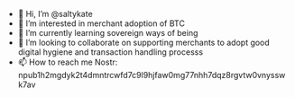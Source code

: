 - 👋 Hi, I’m @saltykate
- 👀 I’m interested in merchant adoption of BTC
- 🌱 I’m currently learning sovereign ways of being
- 💞️ I’m looking to collaborate on supporting merchants to adopt good digital hygiene and transaction handling processs
- 📫 How to reach me Nostr: npub1h2mgdyk2t4dmntrcwfd7c9l9hjfaw0mg77nhh7dqz8rgvtw0vnysswk7av

<!---
saltykate/saltykate is a ✨ special ✨ repository because its `README.md` (this file) appears on your GitHub profile.
You can click the Preview link to take a look at your changes.
--->
